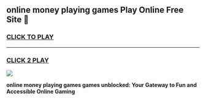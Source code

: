 
## online money playing games Play Online Free Site 👋
<h3>
<a href="https://download.freeplayer.one?title=online_money_playing_games&ref=21F">CLICK TO PLAY</a></h3>
<hr>

<h3>
<a href="https://download.freeplayer.one?title=online_money_playing_games&ref=21F">CLICK 2 PLAY</a>
  
</h3>

<a href="https://download.freeplayer.one?title=online_money_playing_games&ref=21F"><img src="https://cdnb.artstation.com/p/assets/images/images/032/539/853/original/anto-thomas-button-gif.gif"></a>


**online money playing games games unblocked: Your Gateway to Fun and Accessible Online Gaming**
